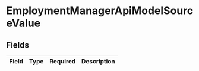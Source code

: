 # EmploymentManagerApiModelSourceValue


## Fields

| Field       | Type        | Required    | Description |
| ----------- | ----------- | ----------- | ----------- |